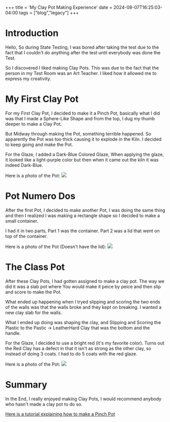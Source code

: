 +++
title = 'My Clay Pot Making Experience'
date = 2024-08-07T16:25:03-04:00
tags = ["blog","legacy"]
+++

# Introduction
Hello, So during State Testing, I was bored after taking the test due to the fact that I couldn't do anything after the test until everybody was done the Test.

So I discovered I liked making Clay Pots. This was due to the fact that the person in my Test Room was an Art Teacher. I liked how it allowed me to express my creativity.

# My First Clay Pot
For my First Clay Pot, I decided to make it a Pinch Pot, basically what I did was that I made a Sphere-Like Shape and from the top, I dug my thumb deeper to make a Clay Pot.

But Midway through making the Pot, something terrible happened. So apparently the Pot was too thick causing it to explode in the Kiln. I decided to keep going and make the Pot.

For the Glaze, I added a Dark-Blue Colored Glaze, When applying the glaze, it looked like a light-purple color but then when it came out the kiln it was indeed Dark-Blue.

Here is a photo of the Pot:
![](/img/clay_pot1.jpg)

# Pot Numero Dos
After the first Pot, I decided to make another Pot, I was doing the same thing and then I realized I was making a rectangle shape so I decided to make a small container.

I had it in two parts, Part 1 was the container. Part 2 was a lid that went on top of the container.

Here is a photo of the Pot (Doesn't have the lid):
![](/img/clay_pot2.jpg)

# The Class Pot
After these Clay Pots, I had gotten assigned to make a clay pot. The way we did it was a slab pot where You would make it peice by peice and then slip and score to make the Pot.

What ended up happening when I tryed slipping and scoring the two ends of the walls was that the walls broke and they kept on breaking. I wanted a new clay slab for the walls.

What I ended up doing was shaping the clay, and Slipping and Scoring the Plastic to the Pastic -> LeatherHard Clay that was the bottom and the handle.

For the Glaze, I decided to use a bright red (it's my favorite color). Turns out the Red Clay has a defect in that it isn't as strong as the other clay, so instead of doing 3 coats. I had to do 5 coats with the red glaze.

Here is a photo of the Pot:
![](/img/clay_pot3.jpg)

# Summary
In the End, I really enjoyed making Clay Pots, I would recommend anybody who hasn't made a clay pot to do so.

[Here is a tutorial explaining how to make a Pinch Pot](https://www.youtube.com/watch?v=yJTNmOYfVoI)

